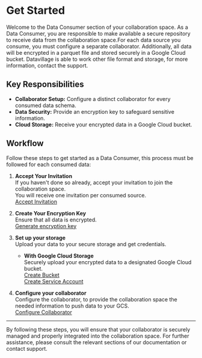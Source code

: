 # Get Started

Welcome to the Data Consumer section of your collaboration space. As a Data Consumer, you are responsible to make available a secure repository to receive data from the collaboration space.For each data source you consume, you must configure a separate collaborator. Additionally, all data will be encrypted in a parquet file and stored securely in a Google Cloud bucket.
Datavillage is able to work other file format and storage, for more information, contact the support.

## Key Responsibilities

- **Collaborator Setup:** Configure a distinct collaborator for every consumed data schema.
- **Data Security:** Provide an encryption key to safeguard sensitive information.
- **Cloud Storage:** Receive your encrypted data in a Google Cloud bucket.

## Workflow

Follow these steps to get started as a Data Consumer, this process must be followed for each consumed data:

1. **Accept Your Invitation**  
   If you haven't done so already, accept your invitation to join the collaboration space.  
   You will receive one invitation per consumed source.  
   [Accept Invitation](/docs/user-manual/data-consumer/accept-invite)

2. **Create Your Encryption Key**  
   Ensure that all data is encrypted.  
   [Generate encryption key](/docs/user-manual/data-consumer/encryption/create-encryption-key)  

3. **Set up your storage**  
   Upload your data to your secure storage and get credentials.  
   - **With Google Cloud Storage**  
      Securely upload your encrypted data to a designated Google Cloud bucket.  
      [Create Bucket](/docs/user-manual/data-consumer/google-cloud-storage/create-bucket)  
      [Create Service Account](/docs/user-manual/data-consumer/google-cloud-storage/create-service-account)  

4. **Configure your collaborator**  
   Configure the collaborator, to provide the collaboration space the needed information to push data to your GCS.   
   [Configure Collaborator](/docs/user-manual/data-consumer/configure-collaborator/configure-data-source)  

---

By following these steps, you will ensure that your collaborator is securely managed and properly integrated into the collaboration space. For further assistance, please consult the relevant sections of our documentation or contact support.
